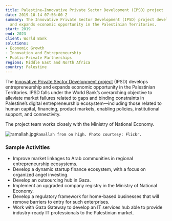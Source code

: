 ```yaml
---
title: Palestine—Innovative Private Sector Development (IPSD) project
date: 2019-10-14 07:56:00 Z
summary: The Innovative Private Sector Development (IPSD) project develops entrepreneurship
  and expands economic opportunity in the Palestinian Territories.
start: 2019
end: 2023
client: World Bank
solutions:
- Economic Growth
- Innovation and Entrepreneurship
- Public-Private Partnerships
regions: Middle East and North Africa
country: Palestine
---
```


The [Innovative Private Sector Development project](https://www.ipsd.ps/) (IPSD) develops entrepreneurship and expands economic opportunity in the Palestinian Territories. IPSD falls under the World Bank’s overarching objective to alleviate market failures related to gaps and binding constraints in Palestine’s digital entrepreneurship ecosystem—including those related to human capital, financing, product markets, enabling policies, institutional support, and connectivity.

The project team works closely with the Ministry of National Economy.

![ramallah.jpg](/uploads/ramallah.jpg)`Ramallah from on high. Photo courtesy: Flickr.`
 
### Sample Activities

* Improve market linkages to Arab communities in regional entrepreneurship ecosystems. 
* Develop a dynamic startup finance ecosystem, with a focus on organized angel investing.
* Develop an outsourcing hub in Gaza.
* Implement an upgraded company registry in the Ministry of National Economy.
* Develop a regulatory framework for home-based businesses that will remove barriers to entry for such enterprises. 
* Work with Gaza Gateway to develop an IT services hub able to provide industry-ready IT professionals to the Palestinian market.